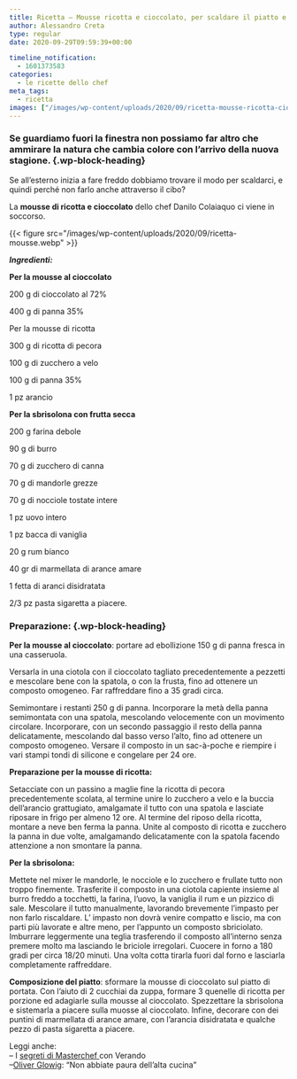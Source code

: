 ```yaml
---
title: Ricetta – Mousse ricotta e cioccolato, per scaldare il piatto e il palato
author: Alessandro Creta
type: regular
date: 2020-09-29T09:59:39+00:00

timeline_notification:
  - 1601373583
categories:
  - le ricette dello chef
meta_tags:
  - ricetta
images: ["/images/wp-content/uploads/2020/09/ricetta-mousse-ricotta-cioccolato.webp"]
---
```

### Se guardiamo fuori la finestra non possiamo far altro che ammirare la natura che cambia colore con l&#8217;arrivo della nuova stagione. {.wp-block-heading}

Se all&#8217;esterno inizia a fare freddo dobbiamo trovare il modo per scaldarci, e quindi perché non farlo anche attraverso il cibo? 

La **mousse di ricotta e cioccolato** dello chef Danilo Colaiaquo ci viene in soccorso.


{{< figure src="/images/wp-content/uploads/2020/09/ricetta-mousse.webp" >}}


**_Ingredienti:_**

**Per la mousse al cioccolato**

200 g di cioccolato al 72%

400 g di panna 35%

Per la mousse di ricotta

300 g di ricotta di pecora

100 g di zucchero a velo

100 g di panna 35%

1 pz arancio

**Per la sbrisolona con frutta secca**

200 g farina debole

90 g di burro

70 g di zucchero di canna

70 g di mandorle grezze

70 g di nocciole tostate intere

1 pz uovo intero

1 pz bacca di vaniglia

20 g rum bianco

40 gr di marmellata di arance amare

1 fetta di aranci disidratata

2/3 pz pasta sigaretta a piacere.

### Preparazione: {.wp-block-heading}

**Per la mousse al cioccolato**: portare&nbsp;ad ebollizione 150 g di panna fresca in una casseruola.

Versarla in una ciotola con il cioccolato tagliato precedentemente a pezzetti e mescolare bene con la spatola, o con la frusta, fino ad ottenere un composto omogeneo. Far&nbsp;raffreddare fino a 35 gradi circa.

Semimontare i restanti 250 g di panna. Incorporare&nbsp;la metà della panna semimontata con una spatola, mescolando velocemente con un movimento circolare. Incorporare, con un secondo passaggio il resto della panna delicatamente, mescolando dal basso verso l&#8217;alto, fino ad ottenere un composto omogeneo.&nbsp;Versare il composto in un sac-à-poche e riempire i vari stampi tondi di silicone e congelare per 24 ore.

**Preparazione per la mousse di ricotta:**

Setacciate con un passino a maglie fine la ricotta di pecora precedentemente scolata, al termine unire lo zucchero a velo e la buccia dell&#8217;arancio grattugiato, amalgamate il tutto con una spatola e lasciate riposare in frigo per almeno 12 ore.&nbsp;Al termine del riposo della ricotta, montare a&nbsp;neve ben ferma la panna. Unite al composto di ricotta e zucchero la panna in due volte, amalgamando delicatamente con la spatola facendo attenzione a non smontare la panna.

**Per la sbrisolona:&nbsp;&nbsp;**

Mettete nel mixer le mandorle, le nocciole e lo zucchero e frullate tutto non troppo finemente. Trasferite il composto in una ciotola capiente insieme al burro freddo a tocchetti, la farina, l&#8217;uovo, la vaniglia il rum e un pizzico di sale. Mescolare il tutto manualmente, lavorando brevemente l’impasto per non farlo riscaldare. L&#8217; impasto non dovrà venire compatto e liscio, ma con parti più lavorate e altre meno, per l&#8217;appunto un composto sbriciolato. Imburrare leggermente una teglia trasferendo il composto all’interno senza premere molto ma lasciando le briciole irregolari. Cuocere in forno a 180 gradi per circa 18/20 minuti. Una volta cotta tirarla fuori dal forno e lasciarla completamente raffreddare.

**Composizione del piatto**: sformare la mousse di cioccolato sul piatto di portata. Con l&#8217;aiuto di 2 cucchiai da zuppa, formare 3 quenelle di ricotta per porzione ed adagiarle sulla mousse al cioccolato. Spezzettare la sbrisolona e sistemarla a piacere sulla muosse&nbsp;al cioccolato. Infine, decorare con dei puntini di marmellata di arance amare, con l&#8217;arancia disidratata e qualche pezzo di pasta sigaretta a piacere.

Leggi anche:  
&#8211; I <a rel="noreferrer noopener" href="https://aleepepe.com/2020/09/07/segreti-masterchef-verando/" target="_blank">segreti di Masterchef </a>con Verando  
&#8211;<a href="https://aleepepe.com/2020/08/10/intervista-oliver-glowig-barrique/" target="_blank" rel="noreferrer noopener">Oliver Glowig</a>: &#8220;Non abbiate paura dell&#8217;alta cucina&#8221;